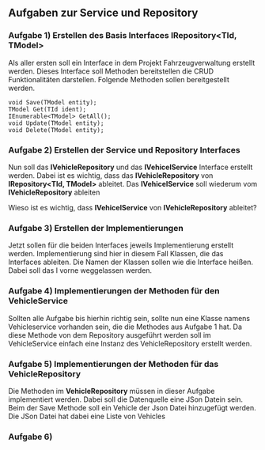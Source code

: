    ## Aufgaben zur Service und Repository
   ### Aufgabe 1) Erstellen des Basis Interfaces IRepository<TId, TModel>
   Als aller ersten soll ein Interface in dem Projekt Fahrzeugverwaltung erstellt werden. Dieses Interface soll Methoden bereitstellen die CRUD Funktionalitäten darstellen.
   Folgende Methoden sollen bereitgestellt werden.
   ```
   void Save(TModel entity);
   TModel Get(TId ident);
   IEnumerable<TModel> GetAll();
   void Update(TModel entity);
   void Delete(TModel entity);
   ```
### Aufgabe 2) Erstellen der Service und Repository Interfaces
Nun soll das **IVehicleRepository** und das **IVehicelService** Interface erstellt werden. Dabei ist es wichtig, dass das **IVehicleRepository** von **IRepository<TId, TModel>** ableitet. Das **IVehicelService** soll wiederum vom **IVehicleRepository** ableiten

Wieso ist es wichtig, dass **IVehicelService** von **IVehicleRepository** ableitet?

### Aufgabe 3) Erstellen der Implementierungen
Jetzt sollen für die beiden Interfaces jeweils Implementierung erstellt werden. Implementierung sind hier in diesem Fall Klassen, die das Interfaces ableiten. 
Die Namen der Klassen sollen wie die Interface heißen. Dabei soll das I vorne weggelassen werden.

### Aufgabe 4) Implementierungen der Methoden für den VehicleService
Sollten alle Aufgabe bis hierhin richtig sein, sollte nun eine Klasse namens Vehicleservice vorhanden sein, die die Methodes aus Aufgabe 1 hat.
Da diese Methode von dem Repository ausgeführt werden soll im VehicleService einfach eine Instanz des VehicleRepository erstellt werden. 

### Aufgabe 5) Implementierungen der Methoden für das VehicleRepository
Die Methoden im **VehicleRepository** müssen in dieser Aufgabe implementiert werden. Dabei soll die Datenquelle eine JSon Datein sein. Beim der Save Methode soll ein Vehicle der Json Datei hinzugefügt werden. 
Die JSon Datei hat dabei eine Liste von Vehicles

### Aufgabe 6) 
